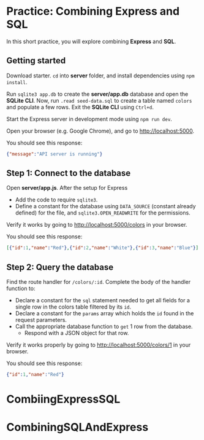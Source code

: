 # Practice: Combining Express and SQL

In this short practice, you will explore combining **Express** and **SQL**.

## Getting started

Download starter. `cd` into __server__ folder, and install dependencies using
`npm install`.

Run `sqlite3 app.db` to create the __server/app.db__ database and open the
**SQLite CLI**. Now, run `.read seed-data.sql` to create a table named `colors`
and populate a few rows. Exit the **SQLite CLI** using `Ctrl+d`.

Start the Express server in development mode using `npm run dev`.

Open your browser (e.g. Google Chrome), and go to
[http://localhost:5000][localhost].

You should see this response:

```json
{"message":"API server is running"}
```

## Step 1: Connect to the database

Open __server/app.js__. After the setup for Express

* Add the code to require `sqlite3`.
* Define a constant for the database using `DATA_SOURCE` (constant already
  defined) for the file, and `sqlite3.OPEN_READWRITE` for the permissions.

Verify it works by going to [http://localhost:5000/colors][all-colors] in your
browser.

You should see this response:

```json
[{"id":1,"name":"Red"},{"id":2,"name":"White"},{"id":3,"name":"Blue"}]
```

## Step 2: Query the database

Find the route handler for `/colors/:id`. Complete the body of the handler
function to:

* Declare a constant for the `sql` statement needed to get all fields for a single
  row in the colors table filtered by its `id`.
* Declare a constant for the `params` array which holds the `id` found in the
  request parameters.
* Call the appropriate database function to `get` 1 row from the database.
  * Respond with a JSON object for that row.

Verify it works properly by going to [http://localhost:5000/colors/1][one-color]
in your browser.

You should see this response:

```json
{"id":1,"name":"Red"}
```

[localhost]: http://localhost:5000/
[all-colors]: http://localhost:5000/colors
[one-color]: http://localhost:5000/colors/1
[insert-color]: http://localhost:5000/colors/add/Purple
# CombiingExpressSQL
# CombiningSQLAndExpress

